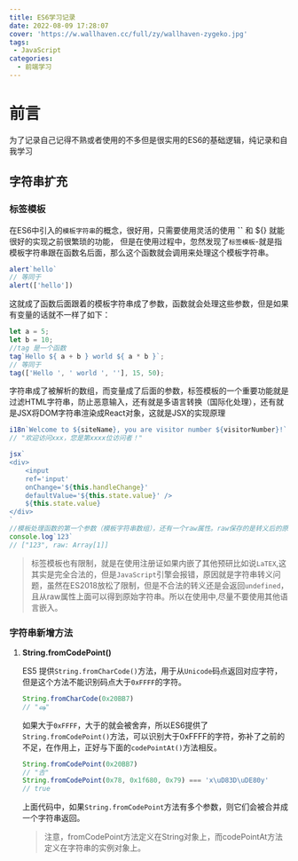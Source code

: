 ```yaml
---
title: ES6学习记录
date: 2022-08-09 17:28:07
cover: 'https://w.wallhaven.cc/full/zy/wallhaven-zygeko.jpg'
tags:
 - JavaScript
categories: 
  - 前端学习
---
```


# 前言

为了记录自己记得不熟或者使用的不多但是很实用的ES6的基础逻辑，纯记录和自我学习

## 字符串扩充

### 标签模板

在ES6中引入的`模板字符串`的概念，很好用，只需要使用灵活的使用 **``** 和 ${} 就能很好的实现之前很繁琐的功能，
但是在使用过程中，忽然发现了`标签模板`-就是指模板字符串跟在函数名后面，那么这个函数就会调用来处理这个模板字符串。

```js
alert`hello`
// 等同于
alert(['hello'])
```

这就成了函数后面跟着的模板字符串成了参数，函数就会处理这些参数，但是如果有变量的话就不一样了如下：

```js
let a = 5;
let b = 10;
//tag 是一个函数
tag`Hello ${ a + b } world ${ a * b }`;
// 等同于
tag(['Hello ', ' world ', ''], 15, 50);
```

字符串成了被解析的数组，而变量成了后面的参数，标签模板的一个重要功能就是过滤HTML字符串，防止恶意输入，还有就是多语言转换（国际化处理），还有就是JSX将DOM字符串渲染成React对象，这就是JSX的实现原理

```js
i18n`Welcome to ${siteName}, you are visitor number ${visitorNumber}!`
// "欢迎访问xxx，您是第xxxx位访问者！"

jsx`
<div>
    <input
    ref='input'
    onChange='${this.handleChange}'
    defaultValue='${this.state.value}' />
    ${this.state.value}
</div>
`
//模板处理函数的第一个参数（模板字符串数组），还有一个raw属性。raw保存的是转义后的原字符串
console.log`123`
// ["123", raw: Array[1]]
```

>标签模板也有限制，就是在使用注册证如果内嵌了其他预研比如说`LaTEX`,这其实是完全合法的，但是`JavaScript`引擎会报错，原因就是字符串转义问题，虽然在ES2018放松了限制，但是不合法的转义还是会返回`undefined`，且从raw属性上面可以得到原始字符串。所以在使用中,尽量不要使用其他语言嵌入。

### 字符串新增方法

1. **String.fromCodePoint()**

    ES5 提供`String.fromCharCode()`方法，用于从`Unicode`码点返回对应字符，但是这个方法不能识别码点大于`0xFFFF`的字符。

    ```js
    String.fromCharCode(0x20BB7)
    // "ஷ"
    ```

    如果大于`0xFFFF`，大于的就会被舍弃，所以ES6提供了`String.fromCodePoint()`方法，可以识别大于0xFFFF的字符，弥补了之前的不足，在作用上，正好与下面的`codePointAt()`方法相反。

    ```js
    String.fromCodePoint(0x20BB7)
    // "𠮷"
    String.fromCodePoint(0x78, 0x1f680, 0x79) === 'x\uD83D\uDE80y'
    // true
    ```
    上面代码中，如果`String.fromCodePoint`方法有多个参数，则它们会被合并成一个字符串返回。
    >注意，fromCodePoint方法定义在String对象上，而codePointAt方法定义在字符串的实例对象上。
